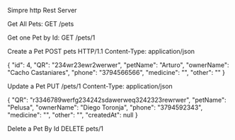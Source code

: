 Simpre http Rest Server

Get All Pets:
GET /pets 

Get one Pet by Id:
GET /pets/1 

Create a Pet
POST pets HTTP/1.1
Content-Type: application/json

{
"id": 4,
"QR": "234wr23ewr2werwer",
"petName": "Arturo",
"ownerName": "Cacho Castaniares",
"phone": "3794566566",
"medicine": "",
"other": ""
}

Update a Pet
PUT /pets/1 
Content-Type: application/json

{
   "QR": "r3346789werfg234242sdawerweq3242323rewrwer",
   "petName": "Pelusa",
   "ownerName": "Diego Toronja",
   "phone": "3794592343",
   "medicine": "",
   "other": "",
   "createdAt": null
}

Delete a Pet By Id
DELETE pets/1 
